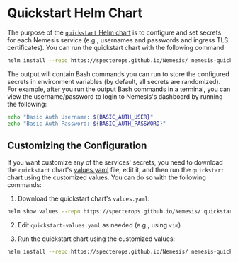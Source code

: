 # Quickstart Helm Chart
The purpose of the [`quickstart` Helm chart](https://github.com/SpecterOps/Nemesis/tree/main/helm/quickstart) is to configure and set secrets for each Nemesis service (e.g., usernames and passwords and ingress TLS certificates). You can run the quickstart chart with the following command:

```bash
helm install --repo https://specterops.github.io/Nemesis/ nemesis-quickstart quickstart
```

The output will contain Bash commands you can run to store the configured secrets in environment variables (by default, all secrets are randomized). For example, after you run the output Bash commands in a terminal, you can view the username/password to login to Nemesis's dashboard by running the following:

```bash
echo "Basic Auth Username: ${BASIC_AUTH_USER}"
echo "Basic Auth Password: ${BASIC_AUTH_PASSWORD}"
```

## Customizing the Configuration
If you want customize any of the services' secrets, you need to download the `quickstart` chart's [values.yaml](https://github.com/SpecterOps/Nemesis/blob/main/helm/quickstart/values.yaml) file, edit it, and then run the `quickstart` chart using the customized values. You can do so with the following commands:

1. Download the quickstart chart's `values.yaml`:
```bash
helm show values --repo https://specterops.github.io/Nemesis/ quickstart > quickstart-values.yaml
```

2. Edit `quickstart-values.yaml` as needed (e.g., using `vim`)

3. Run the quickstart chart using the customized values:
```bash
helm install --repo https://specterops.github.io/Nemesis/ nemesis-quickstart quickstart -f quickstart-values.yaml
```

